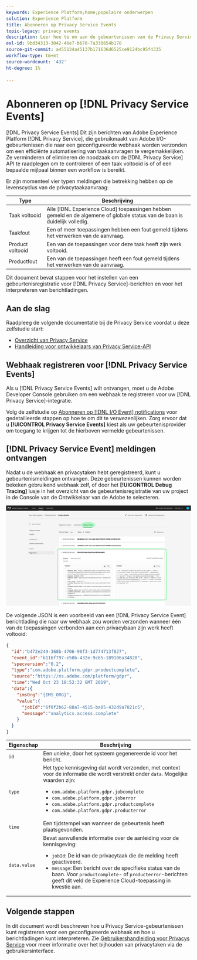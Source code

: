 ```yaml
---
keywords: Experience Platform;home;populaire onderwerpen
solution: Experience Platform
title: Abonneren op Privacy Service Events
topic-legacy: privacy events
description: Leer hoe te om aan de gebeurtenissen van de Privacy Service in te schrijven gebruikend een vooraf gevormde webhaak.
exl-id: 9bd34313-3042-46e7-b670-7a330654b178
source-git-commit: a455134a45137b171636d6525ce9124bc95f4335
workflow-type: tm+mt
source-wordcount: '432'
ht-degree: 1%

---
```


# Abonneren op [!DNL Privacy Service Events]

[!DNL Privacy Service Events] Dit zijn berichten van Adobe Experience Platform  [!DNL Privacy Service], die gebruikmaakt van Adobe I/O-gebeurtenissen die naar een geconfigureerde webhaak worden verzonden om een efficiënte automatisering van taakaanvragen te vergemakkelijken. Ze verminderen of elimineren de noodzaak om de [!DNL Privacy Service] API te raadplegen om te controleren of een taak voltooid is of of een bepaalde mijlpaal binnen een workflow is bereikt.

Er zijn momenteel vier typen meldingen die betrekking hebben op de levenscyclus van de privacytaakaanvraag:

| Type | Beschrijving |
| --- | --- |
| Taak voltooid | Alle [!DNL Experience Cloud] toepassingen hebben gemeld en de algemene of globale status van de baan is duidelijk volledig. |
| Taakfout | Een of meer toepassingen hebben een fout gemeld tijdens het verwerken van de aanvraag. |
| Product voltooid | Een van de toepassingen voor deze taak heeft zijn werk voltooid. |
| Productfout | Een van de toepassingen heeft een fout gemeld tijdens het verwerken van de aanvraag. |

Dit document bevat stappen voor het instellen van een gebeurtenisregistratie voor [!DNL Privacy Service]-berichten en voor het interpreteren van berichtladingen.

## Aan de slag

Raadpleeg de volgende documentatie bij de Privacy Service voordat u deze zelfstudie start:

* [Overzicht van Privacy Service](./home.md)
* [Handleiding voor ontwikkelaars van Privacy Service-API](./api/getting-started.md)

## Webhaak registreren voor [!DNL Privacy Service Events]

Als u [!DNL Privacy Service Events] wilt ontvangen, moet u de Adobe Developer Console gebruiken om een webhaak te registreren voor uw [!DNL Privacy Service]-integratie.

Volg de zelfstudie op [Abonneren op [!DNL I/O Event] notifications](../observability/alerts/subscribe.md) voor gedetailleerde stappen op hoe te om dit te verwezenlijken. Zorg ervoor dat u **[!UICONTROL Privacy Service Events]** kiest als uw gebeurtenisprovider om toegang te krijgen tot de hierboven vermelde gebeurtenissen.

## [!DNL Privacy Service Event] meldingen ontvangen

Nadat u de webhaak en privacytaken hebt geregistreerd, kunt u gebeurtenismeldingen ontvangen. Deze gebeurtenissen kunnen worden bekeken gebruikend webhaak zelf, of door het **[!UICONTROL Debug Tracing]** lusje in het overzicht van de gebeurtenisregistratie van uw project in de Console van de Ontwikkelaar van de Adobe te selecteren.

![](images/privacy-events/debug-tracing.png)

De volgende JSON is een voorbeeld van een [!DNL Privacy Service Event] berichtlading die naar uw webhaak zou worden verzonden wanneer één van de toepassingen verbonden aan een privacybaan zijn werk heeft voltooid:

```json
{
  "id":"b472e249-368b-4706-90f3-1d774713f827",
  "event_id":"b116f797-e50b-432e-9c65-189106a34820",
  "specversion":"0.2",
  "type":"com.adobe.platform.gdpr.productcomplete",
  "source":"https://ns.adobe.com/platform/gdpr",
  "time":"Wed Oct 23 18:52:32 GMT 2019",
  "data":{
    "imsOrg":"{IMS_ORG}",
    "value":{
      "jobId":"6f0f2b62-88a7-4515-ba05-432d9a7021c5",
      "message":"analytics.access.complete"
    }
  }
}
```

| Eigenschap | Beschrijving |
| --- | --- |
| `id` | Een unieke, door het systeem gegenereerde id voor het bericht. |
| `type` | Het type kennisgeving dat wordt verzonden, met context voor de informatie die wordt verstrekt onder `data`. Mogelijke waarden zijn: <ul><li>`com.adobe.platform.gdpr.jobcomplete`</li><li>`com.adobe.platform.gdpr.joberror`</li><li>`com.adobe.platform.gdpr.productcomplete`</li><li>`com.adobe.platform.gdpr.producterror`</li></ul> |
| `time` | Een tijdstempel van wanneer de gebeurtenis heeft plaatsgevonden. |
| `data.value` | Bevat aanvullende informatie over de aanleiding voor de kennisgeving: <ul><li>`jobId`: De id van de privacytaak die de melding heeft geactiveerd.</li><li>`message`: Een bericht over de specifieke status van de baan. Voor `productcomplete`- of `producterror`-berichten geeft dit veld de Experience Cloud-toepassing in kwestie aan.</li></ul> |

## Volgende stappen

In dit document wordt beschreven hoe u Privacy Service-gebeurtenissen kunt registreren voor een geconfigureerde webhaak en hoe u berichtladingen kunt interpreteren. Zie [Gebruikershandleiding voor Privacys Service](./ui/user-guide.md) voor meer informatie over het bijhouden van privacytaken via de gebruikersinterface.
